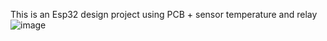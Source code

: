 This is an Esp32 design project using PCB + sensor temperature and relay
![image](https://github.com/user-attachments/assets/9ce139db-61ae-4b12-9c0b-ec816b27ee70)
